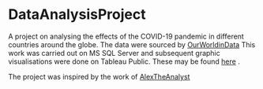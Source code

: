 # DataAnalysisProject

A project on analysing the effects of the COVID-19 pandemic in different countries around the globe. The data were sourced by [OurWorldinData](https://ourworldindata.org/covid-deaths) This work was carried out on MS SQL Server and subsequent graphic 
visualisations were done on Tableau Public. These may be found [here](https://public.tableau.com/views/CovidProject_16722444739240/Dashboard1?:language=en-US&:display_count=n&:origin=viz_share_link) .

The project was inspired by the work of [AlexTheAnalyst](https://www.youtube.com/@AlexTheAnalyst)
